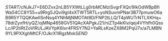 $START$/cNJkJ7+E6DZvx2nLB5YXWtLLg0rbMCMziSvgrFXQr/9lkOdWBpBfiWa54CC8Y55+u9Rrg5JQvi9gI4xXTWT5RTL+yoNSuvmPNar3B77pmuwO6aB9R5YTQQKAwIlSnNsq4YNhMjNMOTAt9D/FNP2tLLQ/T4pWUTrNTLXKHq+78drZyxfH/yQZ/ojMNp4658GV51QAcXAPgkJ21/niZTp4kKlv/qej4VYhfh0QssLc/iP2tiRtZoVIRULJAVYpK6Ixr4FRSY7N2+YaRLsKzeZX8M2PqU7x/a7LMBN9YL9PXXghMtCF/OJkrX1IRgzMxkS$END$